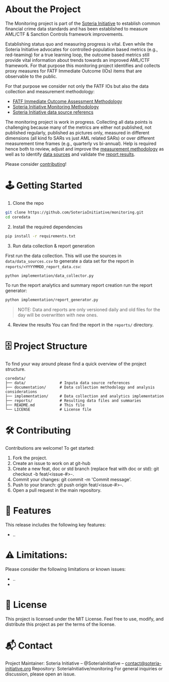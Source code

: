 # About the Project
The Monitoring project is part of the [Soteria Initiative](https://soteria-initiative.org/) to establish common financial
crime data standards and has been established to measure AML/CTF & Sanction Controls framework improvements.

Establishing status quo and measuring progress is vital. Even while the Soteria Initiative advocates for controlled-population
based metrics (e.g., red-teaming) for a true learning loop, the outcome based metrics still provide vital information
about trends towards an improved AML/CTF framework. For that purpose this monitoring project identifies and collects 
proxy measures for FATF Immediate Outcome (IOs) items that are observable to the public. 

For that purpose we consider not only the FATF IOs but also the data collection and measurement methodology:
- [FATF Immediate Outcome Assessment Methodology](https://www.fatf-gafi.org/content/dam/fatf-gafi/methodology/FATF-Assessment-Methodology-2022.pdf.coredownload.inline.pdf)
- [Soteria Initiative Monitoring Methodology](documentation/methodology.md)
- [Soteria Initiative data source referencs](data/data_sources.csv)

The monitoring project is work in progress. Collecting all data points is challenging because many of the metrics 
are either not published, not published regularly, published as pictures only, measured in different dimensions 
(all kind fo SARs vs just AML related SARs) or over different measurement time frames (e.g., quarterly vs bi-annual).
Help is required hence both to review, adjust and improve the 
[measurement methodology](documentation/methodology.md) 
as well as to identify [data sources](data/data_sources.csv)
and validate the [report results](reports/20250505_report_data.csv). 

Please consider [contributing](#contributing)!

# 🕹 Getting Started
1. Clone the repo
```zsh
git clone https://github.com/SoteriaInitiative/monitoring.git
cd coredata
```
2. Install the required dependencies
```zsh
pip install -r requirements.txt
```
3. Run data collection & report generation

First run the data collection. This will use the sources in ``data/data_sources.csv`` to
generate a data set for the report in ``reports/<YYYYMMDD_report_data.csv``:
```zsh
python implementation/data_collector.py
```

To run the report analytics and summary report creation run the report generator:
```zsh
python implementation/report_generator.py
```
> NOTE: Data and reports are only versioned daily and old files for the day will be overwritten with new ones.

4. Review the results
You can find the report in the ```reports/``` directory. 


# 🗄️ Project Structure
To find your way around please find a quick overview of the project structure.
```
coredata/
├── data/               # Inputa data source references
├── documentation/      # Data collection methodology and analysis considerations
├── implementation/     # Data collection and analytics implementation
├── reports/            # Resulting data files and summaries
├── README.md           # This file
└── LICENSE             # License file
```
# 🛠️ Contributing
Contributions are welcome! To get started:

1. Fork the project. 
2. Create an issue to work on at git-hub
2. Create a new feat, doc or std branch (replace feat with doc or std): git checkout -b feat/<issue-#>-<change>. 
3. Commit your changes: git commit -m 'Commit message'. 
4. Push to your branch: git push origin feat/<issue-#>-<change>. 
5. Open a pull request in the main repository.

# 🚀 Features

This release includes the following key features:
- ..

# ⚠️ Limitations:
Please consider the following limitations or known issues:
- ..
- 
# 📄 License
This project is licensed under the MIT License.
Feel free to use, modify, and distribute this project as per the terms of the license.
# 📬 Contact
Project Maintainer: Soteria Initiative – @SoteriaInitiative – contact@soteria-initiative.org
Repository: SoteriaInitiative/monitoring
For general inquiries or discussion, please open an issue.